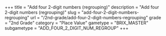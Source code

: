 +++
title = "Add four 2-digit numbers (regrouping)"
description = "Add four 2-digit numbers (regrouping)"
slug = "add-four-2-digit-numbers-regrouping"
url = "/2nd-grade/add-four-2-digit-numbers-regrouping"
grade = "2nd Grade"
category = "Place Value"
gametype = "BRIX_MASTER"
subgametype = "ADD_FOUR_2_DIGIT_NUM_REGROUP"
+++
